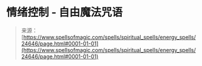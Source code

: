 <!--yml

category: 未分类

date: 2024-06-12 19:10:44

-->

# 情绪控制 - 自由魔法咒语

> 来源：[https://www.spellsofmagic.com/spells/spiritual_spells/energy_spells/24646/page.html#0001-01-01](https://www.spellsofmagic.com/spells/spiritual_spells/energy_spells/24646/page.html#0001-01-01)
